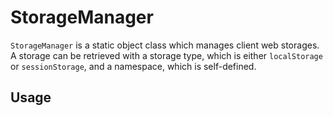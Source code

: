 # StorageManager

```StorageManager``` is a static object class which manages client web storages.
A storage can be retrieved with a storage type, which is either ```localStorage``` or ```sessionStorage```, 
and a namespace, which is self-defined.

## Usage
```javascript

```

